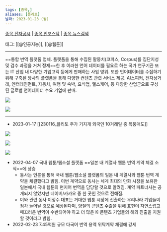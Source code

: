 ```yaml
---
tags: [종목,]
aliases: [플리토]
날짜: 2023-01-23 (월)
---
```

[종목 전자공시](https://finance.naver.com/item/dart.naver?code=300080) |  [종목 인포스탁](https://www.infostock.co.kr/site/3d/3d_show.asp?codename=300080) | [종목 뉴스검색](https://m.search.naver.com/search.naver?where=m_news&sm=mtb_jum&query=플리토)

태그: [[@인공지능]], [[@웹툰]]

___

==통합 번역 플랫폼 업체. 플랫폼을 통해 수집된 말뭉치(코퍼스, Corpus)를 집단지성 및 검수 과정을 거쳐 정제==한 후 이러한 언어 데이터를 필요로 하는 국가 연구기관 또는 IT 산업 내 다양한 기업고객 등에게 판매하는 사업 영위. 또한 언어데이터를 수집하기 위해 구축된 당사의 플랫폼을 통해 다양한 컨텐츠 관련 서비스 제공. AI스피커, 전자상거래, 엔터테인먼트, 자동차, 여행 및 숙박, 요식업, 헬스케어, 등 다양한 산업군으로 구성된 글로벌 언어데이터 수요 기업에 판매.

![](https://i.imgur.com/t3v2YEz.png)

![](https://i.imgur.com/8bYwn0a.png)

___

- 2023-01-17 [[230116_플리토 주가 기지개 외국인 10거래일 중 폭풍매도]]

![](https://i.imgur.com/1oK4nRh.png)

![](https://i.imgur.com/AWUggMf.png)

![](https://i.imgur.com/iU3LM6o.png)


- 2022-04-07  국내 웹툰/웹소설 플랫폼 ==일본 내 계열사 웹툰 번역 계약 체결 소식==에 상승
	- 동사는 언론을 통해 국내 웹툰/웹소설 플랫폼의 일본 내 계열사와 웹툰 번역 계약을 체결했다고 밝힘. 이번 계약으로 동사는 세계 최대의 만화 시장을 보유한 일본에서 국내 웹툰의 현지어 번역을 담당할 것으로 알려짐. 계약 파트너사는 공개되지 않았지만 네이버/카카오 중 한 곳인 것으로 전해짐.  
	- 이와 관련 동사 이정수 대표는 거대한 웹툰 시장에 진출하는 우리나라 기업들이 점차 늘어날 것으로 예상된다며, 양질의 콘텐츠 수출을 위해 표현이 자연스럽고 매끄러운 번역이 수반되어야 하고 더 많은 K-콘텐츠 기업들의 해외 진출을 지원할 것이라고 밝힘.
- 2022-02-23  7.45억원 규모 다국어 번역 용역 위탁계약 체결에 강세